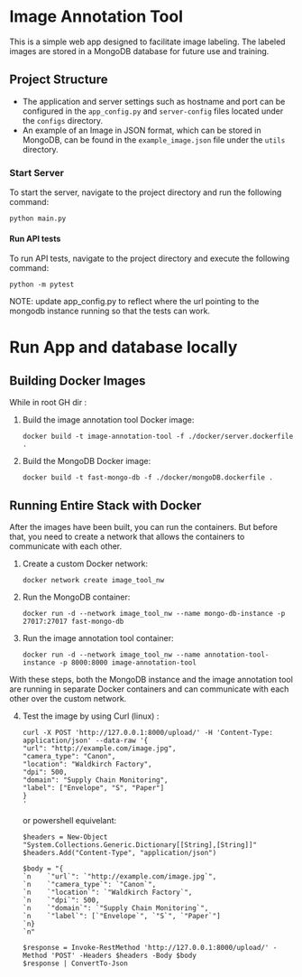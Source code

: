 # Image Annotation Tool

This is a simple web app designed to facilitate image labeling. The labeled images are stored in a MongoDB database for future use and training.

## Project Structure

- The application and server settings such as hostname and port can be configured in the `app_config.py` and `server-config` files located under the `configs` directory.
- An example of an Image in JSON format, which can be stored in MongoDB, can be found in the `example_image.json` file under the `utils` directory.


### Start Server
To start the server, navigate to the project directory and run the following command:
```
python main.py
```

#### Run API tests
To run API tests, navigate to the project directory and execute the following command:
```
python -m pytest
```
NOTE: update app_config.py to reflect where the url pointing to the mongodb instance running so that the tests can work.

#  Run App and database locally


## Building Docker Images

While in root GH dir :

1. Build the image annotation tool Docker image:

   ```
   docker build -t image-annotation-tool -f ./docker/server.dockerfile .
   ```

2. Build the MongoDB Docker image:

   ```
   docker build -t fast-mongo-db -f ./docker/mongoDB.dockerfile .
   ```

## Running Entire Stack with Docker

After the images have been built, you can run the containers. But before that, you need to create a network that allows the containers to communicate with each other.

1. Create a custom Docker network:

   ```
   docker network create image_tool_nw
   ```

2. Run the MongoDB container:

   ```
   docker run -d --network image_tool_nw --name mongo-db-instance -p 27017:27017 fast-mongo-db
   ```

3. Run the image annotation tool container:

   ```
   docker run -d --network image_tool_nw --name annotation-tool-instance -p 8000:8000 image-annotation-tool
   ```

With these steps, both the MongoDB instance and the image annotation tool are running in separate Docker containers and can communicate with each other over the custom network.

4. Test the image by using Curl (linux) :
    ```
    curl -X POST 'http://127.0.0.1:8000/upload/' -H 'Content-Type: application/json' --data-raw '{
    "url": "http://example.com/image.jpg",
    "camera_type": "Canon",
    "location": "Waldkirch Factory",
    "dpi": 500,
    "domain": "Supply Chain Monitoring",
    "label": ["Envelope", "S", "Paper"]
    }
    '
    ```
    or powershell equivelant:
    ```
    $headers = New-Object "System.Collections.Generic.Dictionary[[String],[String]]"
    $headers.Add("Content-Type", "application/json")

    $body = "{
    `n    `"url`": `"http://example.com/image.jpg`",
    `n    `"camera_type`": `"Canon`",
    `n    `"location`": `"Waldkirch Factory`",
    `n    `"dpi`": 500,
    `n    `"domain`": `"Supply Chain Monitoring`",
    `n    `"label`": [`"Envelope`", `"S`", `"Paper`"]
    `n}
    `n"

    $response = Invoke-RestMethod 'http://127.0.0.1:8000/upload/' -Method 'POST' -Headers $headers -Body $body
    $response | ConvertTo-Json
    ```